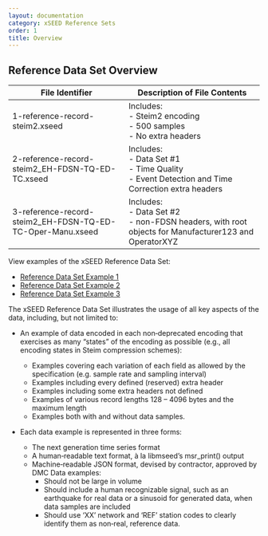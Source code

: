 ```yaml
---
layout: documentation
category: xSEED Reference Sets
order: 1
title: Overview
---
```


## Reference Data Set Overview

| File Identifier                                            | Description of File Contents                                 |
| ---------------------------------------------------------- | ------------------------------------------------------------ |
| 1-reference-record-steim2.xseed                            |Includes: <br />- Steim2 encoding<br />- 500 samples<br />- No extra headers |
| 2-reference-record-steim2_EH-FDSN-TQ-ED-TC.xseed           | Includes: <br />- Data Set #1<br />- Time Quality<br />- Event Detection and Time Correction extra headers |
| 3-reference-record-steim2_EH-FDSN-TQ-ED-TC-Oper-Manu.xseed | Includes:<br />- Data Set #2<br />- non-FDSN headers, with root objects for Manufacturer123 and OperatorXYZ |

View examples of the xSEED Reference Data Set:
- [Reference Data Set Example 1](https://xseed.pages.isti.com/xseed-utils/documentation/xSEED%20Reference%20Set/Reference-Set-1/)
- [Reference Data Set Example 2](https://xseed.pages.isti.com/xseed-utils/documentation/xSEED%20Reference%20Set/Reference-Set-2/)
- [Reference Data Set Example 3](https://xseed.pages.isti.com/xseed-utils/documentation/xSEED%20Reference%20Set/Reference-Set-3/)

The xSEED Reference Data Set illustrates the usage of all key aspects of the data, including, but not limited to: 

- An example of data encoded in each non‐deprecated encoding that exercises as many “states” of the encoding as possible (e.g., all encoding  states in Steim compression schemes):

   - Examples covering each variation of each field as allowed by  the  specification (e.g. sample rate and sampling interval)
   - Examples including every defined (reserved) extra header
   - Examples including some extra headers not defined
   - Examples of various record lengths 128 – 4096 bytes and the maximum length
   - Examples both with and without data samples.

- Each data example is represented in three forms:

   - The next generation time series format
   - A human‐readable text format, à la libmseed’s msr_print() output
   - Machine‐readable JSON format, devised by contractor, approved by DMC Data examples:
     - Should not be large in volume
     - Should include a human recognizable signal, such as an earthquake for real data or a sinusoid for generated data, when data samples are included
     - Should use ‘XX’ network and ‘REF’ station codes to clearly identify them as non‐real, reference data.
